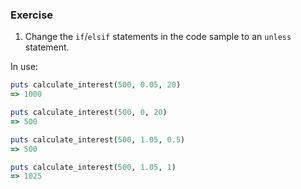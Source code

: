 ### Exercise

1. Change the `if`/`elsif` statements in the code sample to an `unless` statement.

In use:

```ruby
puts calculate_interest(500, 0.05, 20)
=> 1000

puts calculate_interest(500, 0, 20)
=> 500

puts calculate_interest(500, 1.05, 0.5)
=> 500

puts calculate_interest(500, 1.05, 1)
=> 1025
```
